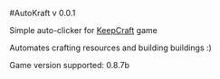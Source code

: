 #AutoKraft v 0.0.1

Simple auto-clicker for [KeepCraft](http://morpheox.github.io/Kraft/) game

Automates crafting resources and building buildings :)

Game version supported: 0.8.7b